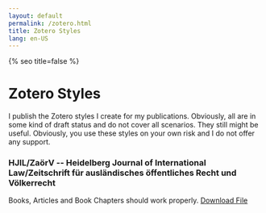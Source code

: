 ```yaml
---
layout: default
permalink: /zotero.html
title: Zotero Styles
lang: en-US
---
```

{% seo title=false %}
# Zotero Styles
I publish the Zotero styles I create for my publications. Obviously, all are in some kind of draft status and do not cover all scenarios. They still might be useful. Obviously, you use these styles on your own risk and I do not offer any support.
### HJIL/ZaörV -- Heidelberg Journal of International Law/Zeitschrift für ausländisches öffentliches Recht und Völkerrecht
Books, Articles and Book Chapters should work properly.
<a href="hjil_noll_draft.csl" download>Download File</a>
